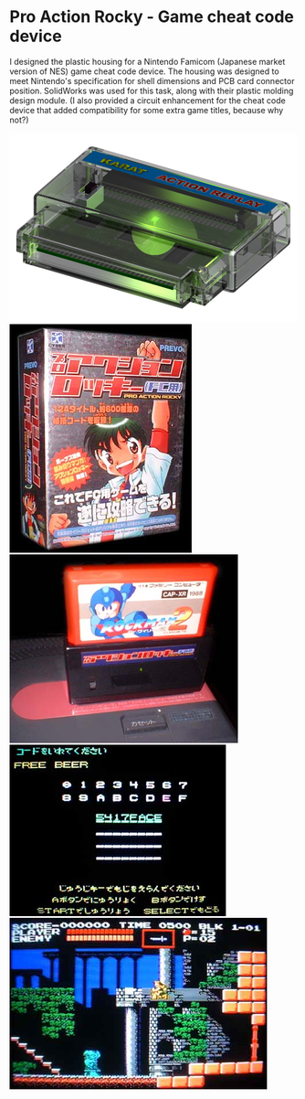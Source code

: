 # Pro Action Rocky - Game cheat code device

I designed the plastic housing for a Nintendo Famicom (Japanese market version of NES) game cheat code device.
The housing was designed to meet Nintendo's specification for shell dimensions and PCB card connector position. SolidWorks was used for this task, along with their plastic molding design module.
(I also provided a circuit enhancement for the cheat code device that added compatibility for some extra game titles, because why not?)

![](/projects/karat/CartSecond12-noview-9.jpg)
![](/projects/karat/rocky02.jpg)
![](/projects/karat/rocky04.jpg)
![](/projects/karat/rocky10.jpg)
![](/projects/karat/rocky11.jpg)
